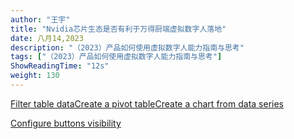 ```yaml
---
author: "王宇"
title: "Nvidia芯片生态是否有利于万得厨端虚拟数字人落地"
date: 八月14,2023
description: "（2023）产品如何使用虚拟数字人能力指南与思考"
tags: ["（2023）产品如何使用虚拟数字人能力指南与思考"]
ShowReadingTime: "12s"
weight: 130
---
```

[Filter table data](#)[Create a pivot table](#)[Create a chart from data series](#)

[Configure buttons visibility](/users/tfac-settings.action)